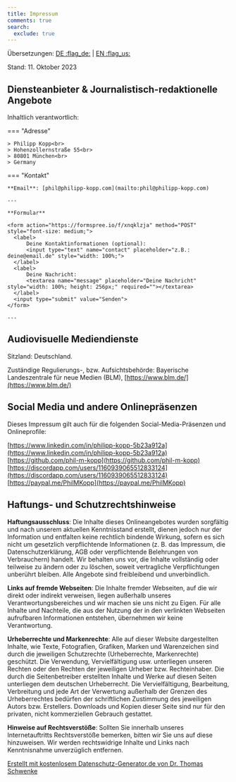 ```yaml
---
title: Impressum
comments: true
search:
  exclude: true
---
```


Übersetzungen: [DE :flag_de:](imprint-de.md) | [EN :flag_us:](imprint.md)

Stand: 11. Oktober 2023

## Diensteanbieter & Journalistisch-redaktionelle Angebote

Inhaltlich verantwortlich:

=== "Adresse"

    > Philipp Kopp<br>
    > Hohenzollernstraße 55<br>
    > 80801 München<br>
    > Germany

=== "Kontakt"

    **Email**: [phil@philipp-kopp.com](mailto:phil@philipp-kopp.com)

    ---

    **Formular**

    <form action="https://formspree.io/f/xnqklzja" method="POST" style="font-size: medium;">
      <label>
          Deine Kontaktinformationen (optional):
          <input type="text" name="contact" placeholder="z.B.: deine@email.de" style="width: 100%;">
      </label>
      <label>
          Deine Nachricht:
          <textarea name="message" placeholder="Deine Nachricht" style="width: 100%; height: 256px;" required=""></textarea>
      </label>
      <input type="submit" value="Senden">
    </form>

    ---

## Audiovisuelle Mediendienste
Sitzland: Deutschland.

Zuständige Regulierungs-, bzw. Aufsichtsbehörde: Bayerische Landeszentrale für neue Medien (BLM), [https://www.blm.de/](https://www.blm.de/)

## Social Media und andere Onlinepräsenzen
Dieses Impressum gilt auch für die folgenden Social-Media-Präsenzen und Onlineprofile:

[https://www.linkedin.com/in/philipp-kopp-5b23a912a](https://www.linkedin.com/in/philipp-kopp-5b23a912a)<br>
[https://github.com/phil-m-kopp](https://github.com/phil-m-kopp)<br>
[https://discordapp.com/users/1160939065512833124](https://discordapp.com/users/1160939065512833124)<br>
[https://paypal.me/PhilMKopp](https://paypal.me/PhilMKopp)

## Haftungs- und Schutzrechtshinweise

**Haftungsausschluss**: Die Inhalte dieses Onlineangebotes wurden sorgfältig und nach unserem aktuellen Kenntnisstand erstellt, dienen jedoch nur der Information und entfalten keine rechtlich bindende Wirkung, sofern es sich nicht um gesetzlich verpflichtende Informationen (z. B. das Impressum, die Datenschutzerklärung, AGB oder verpflichtende Belehrungen von Verbrauchern) handelt. Wir behalten uns vor, die Inhalte vollständig oder teilweise zu ändern oder zu löschen, soweit vertragliche Verpflichtungen unberührt bleiben. Alle Angebote sind freibleibend und unverbindlich.

**Links auf fremde Webseiten**: Die Inhalte fremder Webseiten, auf die wir direkt oder indirekt verweisen, liegen außerhalb unseres Verantwortungsbereiches und wir machen sie uns nicht zu Eigen. Für alle Inhalte und Nachteile, die aus der Nutzung der in den verlinkten Webseiten aufrufbaren Informationen entstehen, übernehmen wir keine Verantwortung.

**Urheberrechte und Markenrechte**: Alle auf dieser Website dargestellten Inhalte, wie Texte, Fotografien, Grafiken, Marken und Warenzeichen sind durch die jeweiligen Schutzrechte (Urheberrechte, Markenrechte) geschützt. Die Verwendung, Vervielfältigung usw. unterliegen unseren Rechten oder den Rechten der jeweiligen Urheber bzw. Rechteinhaber.
Die durch die Seitenbetreiber erstellten Inhalte und Werke auf diesen Seiten unterliegen dem deutschen Urheberrecht. Die Vervielfältigung, Bearbeitung, Verbreitung und jede Art der Verwertung außerhalb der Grenzen des Urheberrechtes bedürfen der schriftlichen Zustimmung des jeweiligen Autors bzw. Erstellers. Downloads und Kopien dieser Seite sind nur für den privaten, nicht kommerziellen Gebrauch gestattet.

**Hinweise auf Rechtsverstöße**: Sollten Sie innerhalb unseres Internetauftritts Rechtsverstöße bemerken, bitten wir Sie uns auf diese hinzuweisen. Wir werden rechtswidrige Inhalte und Links nach Kenntnisnahme unverzüglich entfernen.

[Erstellt mit kostenlosem Datenschutz-Generator.de von Dr. Thomas Schwenke](https://datenschutz-generator.de/)
